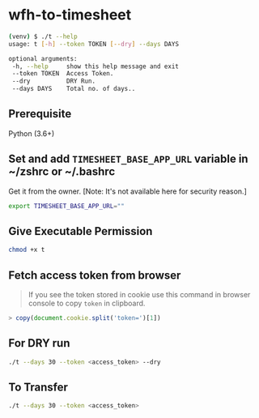 # wfh-to-timesheet

```sh
(venv) $ ./t --help
usage: t [-h] --token TOKEN [--dry] --days DAYS

optional arguments:
 -h, --help     show this help message and exit
 --token TOKEN  Access Token.
 --dry          DRY Run.
 --days DAYS    Total no. of days..
```

## Prerequisite

Python (3.6+)

## Set and add `TIMESHEET_BASE_APP_URL` variable in ~/zshrc or ~/.bashrc

Get it from the owner. [Note: It's not available here for security reason.]

```sh
export TIMESHEET_BASE_APP_URL=""
```

## Give Executable Permission

```sh
chmod +x t
```

## Fetch access token from browser

> If you see the token stored in cookie use this command in browser console to copy `token` in clipboard.

```js
> copy(document.cookie.split('token=')[1])
```

## For DRY run

```sh
./t --days 30 --token <access_token> --dry
```

## To Transfer

```sh
./t --days 30 --token <access_token>
```
